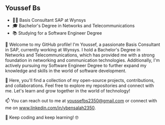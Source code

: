 ## Youssef Bs
- 👨‍💼 Basis Consultant SAP at Wynsys
- 🎓 Bachelor's Degree in Networks and Telecommunications
- 📚 Studying for a Software Engineer Degree

👋 Welcome to my GitHub profile! I'm Youssef, a passionate Basis Consultant in SAP, currently working at Wynsys. I hold a Bachelor's Degree in Networks and Telecommunications, which has provided me with a strong foundation in networking and communication technologies. Additionally, I'm actively pursuing my Software Engineer Degree to further expand my knowledge and skills in the world of software development.

🌟 Here, you'll find a collection of my open-source projects, contributions, and collaborations. Feel free to explore my repositories and connect with me. Let's learn and grow together in the world of technology!

📫 You can reach out to me at youssefbs2350@gmail.com or connect with me on www.linkedin.com/in/ybensalah2350.

🚀 Keep coding and keep learning! 🤓
